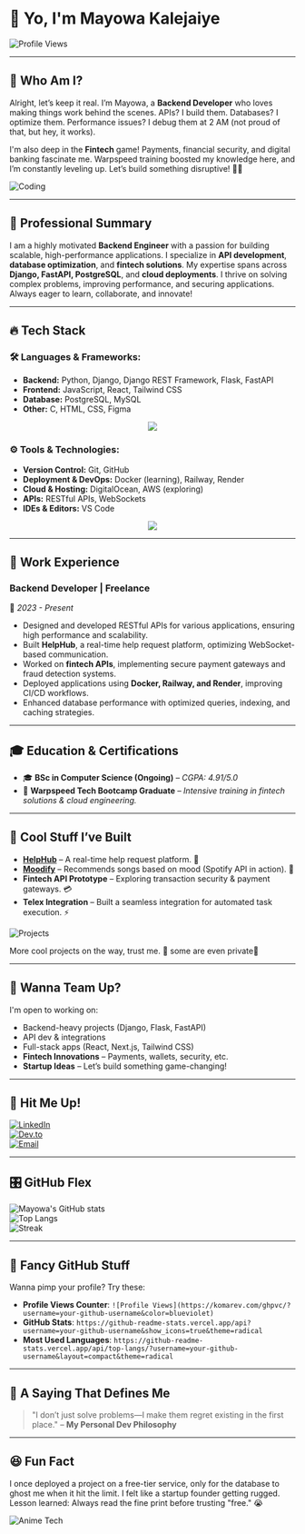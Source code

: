 # 👋 Yo, I'm **Mayowa Kalejaiye**
![Profile Views](https://komarev.com/ghpvc/?username=mayowa-kalejaiye&style=flat-square&color=blueviolet)

---

## 🚀 Who Am I?  
Alright, let’s keep it real. I’m Mayowa, a **Backend Developer** who loves making things work behind the scenes. APIs? I build them. Databases? I optimize them. Performance issues? I debug them at 2 AM (not proud of that, but hey, it works). 

I'm also deep in the **Fintech** game! Payments, financial security, and digital banking fascinate me. Warpspeed training boosted my knowledge here, and I’m constantly leveling up. Let’s build something disruptive! 💸🔥  

![Coding](https://media.giphy.com/media/qgQUggAC3Pfv687qPC/giphy.gif)

---

## 💼 Professional Summary
I am a highly motivated **Backend Engineer** with a passion for building scalable, high-performance applications. I specialize in **API development**, **database optimization**, and **fintech solutions**. My expertise spans across **Django, FastAPI, PostgreSQL**, and **cloud deployments**. I thrive on solving complex problems, improving performance, and securing applications. Always eager to learn, collaborate, and innovate!

---

## 🔥 Tech Stack

### 🛠 **Languages & Frameworks:**
- **Backend:** Python, Django, Django REST Framework, Flask, FastAPI  
- **Frontend:** JavaScript, React, Tailwind CSS  
- **Database:** PostgreSQL, MySQL  
- **Other:** C, HTML, CSS, Figma
<p align="center">
  <img src="https://skillicons.dev/icons?i=python,django,fastapi,flask,js,react,tailwind,html,css" />
</p>

### ⚙️ **Tools & Technologies:**
- **Version Control:** Git, GitHub  
- **Deployment & DevOps:** Docker (learning), Railway, Render  
- **Cloud & Hosting:** DigitalOcean, AWS (exploring)  
- **APIs:** RESTful APIs, WebSockets  
- **IDEs & Editors:** VS Code
<p align="center">
  <img src="https://skillicons.dev/icons?i=git,github,postgresql,mysql,docker,aws,vscode,figma" />
</p>

---

## 💼 Work Experience
### **Backend Developer | Freelance**  
📅 *2023 - Present*  
- Designed and developed RESTful APIs for various applications, ensuring high performance and scalability.
- Built **HelpHub**, a real-time help request platform, optimizing WebSocket-based communication.
- Worked on **fintech APIs**, implementing secure payment gateways and fraud detection systems.
- Deployed applications using **Docker, Railway, and Render**, improving CI/CD workflows.
- Enhanced database performance with optimized queries, indexing, and caching strategies.

---

## 🎓 Education & Certifications
- 🎓 **BSc in Computer Science (Ongoing)** – *CGPA: 4.91/5.0*  
- 🚀 **Warpspeed Tech Bootcamp Graduate** – *Intensive training in fintech solutions & cloud engineering.*  

---

## 🚀 Cool Stuff I’ve Built
- **[HelpHub](https://github.com/mayowa-kalejaiye/helphub)** – A real-time help request platform. 🚀  
- **[Moodify](https://github.com/mayowa-kalejaiye/moodify)** – Recommends songs based on mood (Spotify API in action). 🎵  
- **Fintech API Prototype** – Exploring transaction security & payment gateways. 💳  
- **Telex Integration** – Built a seamless integration for automated task execution. ⚡

![Projects](https://media.giphy.com/media/Y2ZUWLrTy63j9T6qrK/giphy.gif)

More cool projects on the way, trust me. 👀 some are even private🌚

---

## 🤝 Wanna Team Up?
I'm open to working on:
- Backend-heavy projects (Django, Flask, FastAPI)  
- API dev & integrations  
- Full-stack apps (React, Next.js, Tailwind CSS)  
- **Fintech Innovations** – Payments, wallets, security, etc.  
- **Startup Ideas** – Let’s build something game-changing!  

---

## 📩 Hit Me Up!
[![LinkedIn](https://img.shields.io/badge/LinkedIn-blue?style=for-the-badge&logo=linkedin&logoColor=white)](https://www.linkedin.com/in/mayowa-kalejaiye-27b560301/)  
[![Dev.to](https://img.shields.io/badge/Dev.to-black?style=for-the-badge&logo=dev.to&logoColor=white)](https://dev.to/mayowakalejaiye)  
[![Email](https://img.shields.io/badge/Email-blue?style=for-the-badge&logo=gmail&logoColor=white)](mailto:Kalejaiyemayowa3@gmail.com)  

---

## 🎛 GitHub Flex
![Mayowa's GitHub stats](https://github-readme-stats.vercel.app/api?username=mayowa-kalejaiye&show_icons=true&theme=radical)  
![Top Langs](https://github-readme-stats.vercel.app/api/top-langs/?username=mayowa-kalejaiye&layout=compact&theme=radical)  
![Streak](https://github-readme-streak-stats.herokuapp.com/?user=mayowa-kalejaiye&theme=radical)  

---

## 🔌 Fancy GitHub Stuff
Wanna pimp your profile? Try these:
- **Profile Views Counter**: `![Profile Views](https://komarev.com/ghpvc/?username=your-github-username&color=blueviolet)`  
- **GitHub Stats**: `https://github-readme-stats.vercel.app/api?username=your-github-username&show_icons=true&theme=radical`  
- **Most Used Languages**: `https://github-readme-stats.vercel.app/api/top-langs/?username=your-github-username&layout=compact&theme=radical`  

---

## 🎤 A Saying That Defines Me
> "I don’t just solve problems—I make them regret existing in the first place." – **My Personal Dev Philosophy**

---

## 😆 Fun Fact
I once deployed a project on a free-tier service, only for the database to ghost me when it hit the limit. I felt like a startup founder getting rugged. Lesson learned: Always read the fine print before trusting "free." 😭  

![Anime Tech](https://media.giphy.com/media/LmNwrBhejkK9EFP504/giphy.gif)

